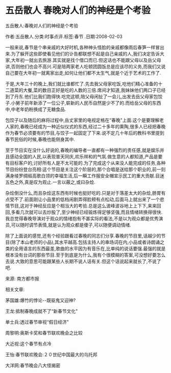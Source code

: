 # 五岳散人  春晚对人们的神经是个考验

五岳散人:春晚对人们的神经是个考验

作者:五岳散人.分类:时事点评.标签:春节 .日期:2008-02-03

一般来说,春节是个串亲戚的大好时机,各种神头怪脸的亲戚都像雨后春笋一样冒出来.为了躲开这些即使看见他们的讣告都联想不起是自己亲戚的人,我们决定告诉大家,大年初一就出去旅游.其实就是找个借口而已.但这话也不能跟父母以及岳父母讲,否则他们也会不高兴.可是陪两家老人吃顿团圆饭总是应该尽的义务,而我们又说自己要在大年初一就离家出走,如何让他们都不太生气,就是个近于艺术的工作了.

于是,大年三十的晚上,我们就比谁都忙了.先去我父母家吃饭,吃他们精心准备的十二道菜的大餐,菜的数目正好是吃的人数的三倍.席间才知道,我妹妹他们两口子已经到了丹东.他们比我们跑得快.吃完这顿,陪父母闲扯了一会儿,出发去岳父母家包饺子.小舅子前年新添了一位公子,崭新的人民币自然是少不了的.而给岳父母的东西中,中老年奶粉换成了无糖食品.

包饺子以及随后的麻将过程中,岳丈家里的电视定格在“春晚"上面.这个是要理解老人家的,春晚已经成为一种近似仪式的东西,经过二十多年的熏陶,很多人已经把春晚作为春节必须要有的节目,与饺子一起固定了下来.说不定几十年后的教科书里提到春节民俗的时候,春晚也能侧身其中.

至于节目实在没什么好说的,春晚的编导者一直都有一种强烈的责任感,就是娱乐并且感动全国的人民,以表现普天同庆,欢乐祥和的气氛.做生意的人都知道,产品是要有目标客户的,讨好所有人是不太可能的.为了完成这个从来没人能完成的任务,各种节目纷纷登台亮相:这个节目是关注这个阶层的,那个合唱是送给那个职业的,前一刻满身绫罗绸缎高歌白领的幸福生活,后一瞬工作服安全帽宣示民工的重大贡献.目迷五色之外,真是叹为观止.一言以蔽之,或曰杂烩.

杂烩倒没什么,而且杂烩这东西有时候也挺好吃的.只是对于落差太大的杂烩,肠胃有点受不了.前面刚让小品里的低档闹剧弄得脸颊有点松动,后面马上就出来了一个悲情节目,这对于神经反应是个相当大的考验.总是这么波峰波谷地上上下下,来来回回,多看几次就可以去炒股了,至少神经已经锻炼得足够坚强,而且情绪转换得很快.我总觉得春晚导演对于观众的情绪抱有不甚实际的看法,不是以为观众都是优秀演员,可以随时调节表情,就是认为观众都是傻子,可以随便调动情绪.

除了上面说的感觉,还有个经验跟看过春晚的同志们分享.春晚的节目里,话越少的节目(除了本山老师的小品),其水平越高.包括主持人的串场词在内,小品或者诗朗诵之类的全用语言的东西最差,歌曲的水平因为有音乐在,比单纯的说话要强.最强的就是根本没有台词的那些节目.至于到底是为什么,我有个很模糊的答案,可没想好要怎么去说.大致的意思可能跟某些人长期不说人话有关.但这个话说起来就长了,不说了吧.

来源: 南方都市报



相关文章:

茅国雄:爆竹的悖论--既驱鬼又迎神?

王龙:抵制春晚成就不了“新春节文化"

单士兵:透过春节审视“假日经济"

周黎明:奥斯卡奖和春节联欢晚会之比较

大近视:这个春节有点冷

王怡:春节联欢晚会:２０世纪中国最大的乌托邦

大洋网:春节晚会八大怪揭密